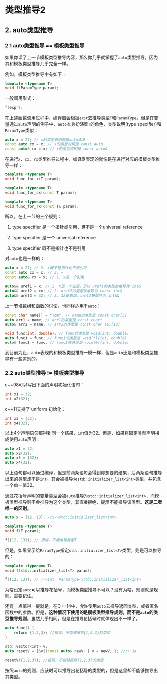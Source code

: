 # 类型推导2

## 2. auto类型推导

### 2.1 auto类型推导 == 模板类型推导

如果你读了上一节模板类型推导内容，那么你几乎就掌握了`auto`类型推导，因为其和模板类型推导几乎完全一样。

例如，模板类型推导中有如下：

```c++
template <typename T>
void f(ParamType param);
```
一般调用形式：

```c++
f(expr);
```

在上述函数调用过程中，编译器会根据`expr`去推导类型`T`和`ParamType`。但是在变量通过`auto`声明的例子中，`auto`本身扮演着`T`的角色，类型说明(type specifier)和`ParamType`类似：

```c++
auto x = 27; // x的类型说明就是auto本身
const auto cx = x; // x的类型说明是 const auto
const auto& rx = x; // x的类型说明是 const auto&
```

在进行`x`、`cx`、`rx`类型推导过程中，编译器表现的就像是在进行对应的模板类型推导一样：

```c++
template <typename T>
void func_for_x(T param);

template <typename T>
void func_for_cx(const T param);

template <typename T>
void func_for_rx(const T& param);
```

所以，在上一节的三个规则：

1. type specifier 是一个指针或引用，但不是一个universal reference

2. type specifier 是一个 universal reference

3. type specifier 既不是指针也不是引用

对`auto`也是一样的：

```c++
auto x = 27; // 3. x既不是指针也不是引用
const auto cx = x; // 3. ~
const auto& rx = x; // 1. x是一个引用

auto&& uref1 = x; // 2. x是一个左值，所以 uref1的类型被推导为 int&
auto&& uref2 = cx; // 2. uref2的类型被推导为 const int&
auto&& uref3 = 32; // 2. 32是右值，uref3被推导为 int&&
```

上一节堆数组和函数的讨论，也同样适用于`auto`：

```c++
const char name[] = "Tom"; // name的类型是 const char[3]
auto arr1 = name; // arr1的类型是 const char*
auto& arr2 = name; // arr2的类型是 const char (&)[13]

void func(int, double); // func的类型是 void(int, double)
auto func1 = func; // func1的类型是 void(*)(int, double)
auto& func2 = func; // func2的类型是 void(&)(int, dobule)
```

到目前为止，`auto`表现的和模板类型推导一模一样，但是`auto`还是和模板类型推导有一些差别的。

### 2.2 auto类型推导 != 模板类型推导

c++98可以写出下面的声明初始化语句：

```c++
int x1 = 32;
int x2(32);
```

c++11支持了 uniform 初始化：

```c++
int x3 = {32};
int x4{32};
```

以上4个声明语句都得到同一个结果，`int`值为32。但是，如果将固定类型声明换成使用`auto`声明：

```c++
auto x1 = 32;
auto x2(32);
auto x3 = {32};
auto x4{32};
```

以上语句都可以通过编译，但是前两条语句会得到你想要的结果，后两条语句推导出来的类型却不是`int`。其会被推导为`std::initializer_list<int>`类型，并包含一个单一值32。

通过花括号声明的变量类型会被`auto`推导为`std::initializer_list<int>`，而模板类型推导则不会推导为这个类型，其直接拒绝，提示不能推导该类型。**这是二者唯一的区别**。

```c++
auto x = {12, 13}; //x->std::initializer_list<int>

template <typename T>
void f(T param);

f({12, 13}); // 错误，不能推导类型T
```

但是，如果显示给`ParamType`指定`std::initializer_list<T>`类型，则是可以推导的：

```c++
template <typename T>
void f(std::initializer_list<T> param);

f({12, 13}); // T->int, ParamType->std::initializer_list<int>
```

为啥设定`auto`可以推导花括号，而模板类型推导不可以？没有为啥，规则就是规则，需要记住。

还有一点值得一提就是，在C++14中，允许使用`auto`去推导返回类型，或者匿名函数中的参数。但是，**这种情况下使用的是模板类型推导规则，而不是`auto`的类型推导规则**。虽然几乎相同，但是在推导花括号时就体现出不一样了。

```c++
auto func() {
    return {1,2,3}; //错误，不能够推导{1,2,3}的类型
}

std::vector<int> v;
auto resetV = [&v](const auto& newV) { v = newV; }; //c++14

resetV({1,2,3}); //错误，不能够推导{1,2,3}的类型
```

按照`auto`的规则，应该时可以推导出花括号的类型的，但是这里却不能够推导出其类型。
